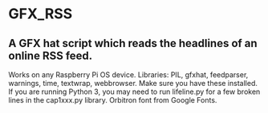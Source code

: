 # GFX_RSS
<h2>A GFX hat script which reads the headlines of an online RSS feed.</h2>
Works on any Raspberry Pi OS device.
<hl>
Libraries: PIL, gfxhat, feedparser, warnings, time, textwrap, webbrowser.
Make sure you have these installed.
<hl>
If you are running Python 3, you may need to run lifeline.py for a few broken lines in the cap1xxx.py library.
<hl>
Orbitron font from Google Fonts.
